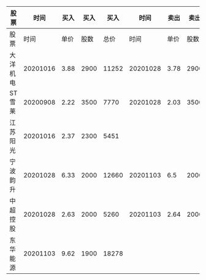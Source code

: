 | 股票     | 时间     | 买入 | 买入 | 买入  | 时间     | 卖出 | 卖出 | 卖出  | 盈亏    |
| -------- | -------- | ---- | ---- | ----- | -------- | ---- | ---- | ----- | ------- |
| 股票     | 时间     | 单价 | 股数 | 总价  | 时间     | 单价 | 股数 | 总价  | 盈亏    |
| 大洋机电 | 20201016 | 3.88 | 2900 | 11252 | 20201028 | 3.78 | 2900 | 10962 | -310.96 |
| ST雪莱   | 20200908 | 2.22 | 3500 | 7770  | 20201028 | 2.03 | 3500 | 7105  | -682.11 |
| 江苏阳光 | 20201016 | 2.37 | 2300 | 5451  |          |      |      |       |         |
| 宁波韵升 | 20201028 | 6.33 | 2000 | 12660 | 20201103 | 6.5  | 2000 | 13000 | 340     |
| 中超控股 | 20201028 | 2.63 | 2000 | 5260  | 20201103 | 2.64 | 2000 | 5280  | 20      |
| 东华能源 | 20201103 | 9.62 | 1900 | 18278 |          |      |      |       |         |

